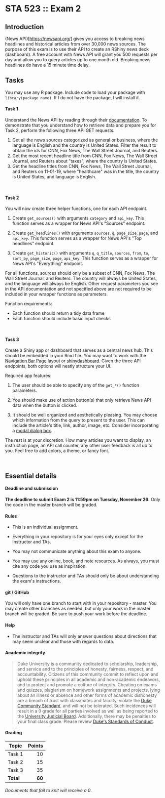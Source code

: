# STA 523 :: Exam 2

## Introduction

(News API)[https://newsapi.org/] gives you access to breaking news headlines 
and historical articles from over 30,000 news sources. The purpose of this exam 
is to use their API to create an RShiny news deck (dashboard). A free account 
with News API will grant you 500 requests per day and allow you to query 
articles up to one month old. Breaking news headlines do have a 15 minute 
time delay.

## Tasks

You may use any R package. Include code to load your package with 
`library(package_name)`. If I do not have the package, I will install it.

#### Task 1

Understand the News API by reading through their [documentation](https://newsapi.org/docs/endpoints/top-headlines). 
To demonstrate that you understand how to retrieve data and prepare you for
Task 2, perform the following three API GET requests.

1. Get all the news sources categorized as general or business, where the
   language is English and the country is United States. Filter the result
   to obtain the ids for CNN, Fox News, The Wall Street Journal, and Reuters.
2. Get the most recent headline title from CNN, Fox News, The Wall Street Journal, 
   and Reuters about "taxes", where the country is United States.
3. Get the headline titles from CNN, Fox News, The Wall Street Journal, 
   and Reuters on 11-01-19, where "healthcare" was in the title,
   the country is United States, and language is English.

<br/>

#### Task 2

You will now create three helper functions, one for each API endpoint. 

1. Create `get_sources()` with arguments `category` and `api_key`. This function
   serves as a wrapper for News API's "Sources" endpoint.

2. Create `get_headlines()` with arguments `sources`, `q`, `page_size`,
   `page`, and `api_key`. This function serves as a wrapper for News API's 
   "Top headlines" endpoint.
   
3. Create `get_historic()` with arguments `q`, `q_title`, `sources`, `from`,
   `to`, `sort_by`, `page_size`, `page`, `api_key`. This function serves
   as a wrapper for News API's "Everything" endpoint.
   
For all functions, sources should only be a subset of CNN, Fox News, 
The Wall Street Journal, and Reuters. The country will always be United States,
and the language will always be English. Other request parameters you see in the 
API documentation and not specified above are
not required to be included in your wrapper functions as parameters.

Function requirements:

- Each function should return a tidy data frame
- Each function should include basic input checks

<br/>

#### Task 3

Create a Shiny app or dashboard that serves as a central news hub. This should
be embedded in your Rmd file. You may want to work with the 
[Navigation Bar Page](https://shiny.rstudio.com/gallery/navbar-example.html)
layout or [shinydashboard](https://rstudio.github.io/shinydashboard/). Given
the three API endpoints, both options will neatly structure your UI.

Required app features:

1. The user should be able to specify any of the `get_*()` function parameters.

2. You should make use of action button(s) that only retrieve News API data when
   the button is clicked.
   
3. It should be well organized and aesthetically pleasing. You may choose which
   information from the query to present to the user. This can include the 
   article's title, link, author, image, etc. Consider incorporating a
   [modal dialog box](https://shiny.rstudio.com/reference/shiny/latest/modalDialog.html).
   
The rest is at your discretion. How many articles you want to display,
an instruction page, an API call counter, any other user feedback is all up
to you. Feel free to add colors, a theme, or fancy font.

<br/>

## Essential details

#### Deadline and submission

**The deadline to submit Exam 2 is 11:59pm on Tuesday, November 26.** 
Only the code in the master branch will be graded.

#### Rules

- This is an individual assignment. 

- Everything in your repository is for your eyes only except for the instructor
  and TAs.

- You may not communicate anything about this exam to anyone.

- You may use any online, book, and note resources. As always, you must
  cite any code you use as inspiration.

- Questions to the instructor and TAs should only be about understanding
  the exam's instructions.

#### git / GitHub

You will only have one branch to start with in your repository - master. 
You may create other branches as needed, but only your work in the master 
branch will be graded. Be sure to push your work before the deadline.

#### Help

- The instructor and TAs will only answer questions about directions that may
  seem unclear and those with regards to data. 

#### Academic integrity

>Duke University is a community dedicated to scholarship, leadership, and 
service and to the principles of honesty, fairness, respect, and accountability.
Citizens of this community commit to reflect upon and uphold these principles 
in all academic and non-academic endeavors, and to protect and promote a culture
of integrity. Cheating on exams and quizzes, plagiarism on homework assignments 
and projects, lying about an illness or absence and other forms of academic 
dishonesty are a breach of trust with classmates and faculty, violate the [Duke 
Community Standard](https://gradschool.duke.edu/academics/academic-policies-and-forms/standards-conduct/duke-community-standard),
and will not be tolerated. Such incidences will result in a 
0 grade for all parties involved as well as being reported to the [University 
Judicial Board](https://gradschool.duke.edu/academics/academic-policies-and-forms/standards-conduct/judicial-code-and-procedures). 
Additionally, there may be penalties to your final class grade. 
Please review [Duke's Standards of Conduct](https://gradschool.duke.edu/academics/academic-policies-and-forms/standards-conduct).

#### Grading

**Topic**|**Points**
---------|----------:|
Task 1   |  10
Task 2   |  15
Task 3   |  35
**Total**|**60**

*Documents that fail to knit will receive a 0*.
